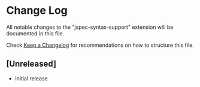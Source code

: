 # Change Log

All notable changes to the "jspec-syntax-support" extension will be documented in this file.

Check [Keep a Changelog](http://keepachangelog.com/) for recommendations on how to structure this file.

## [Unreleased]

- Initial release